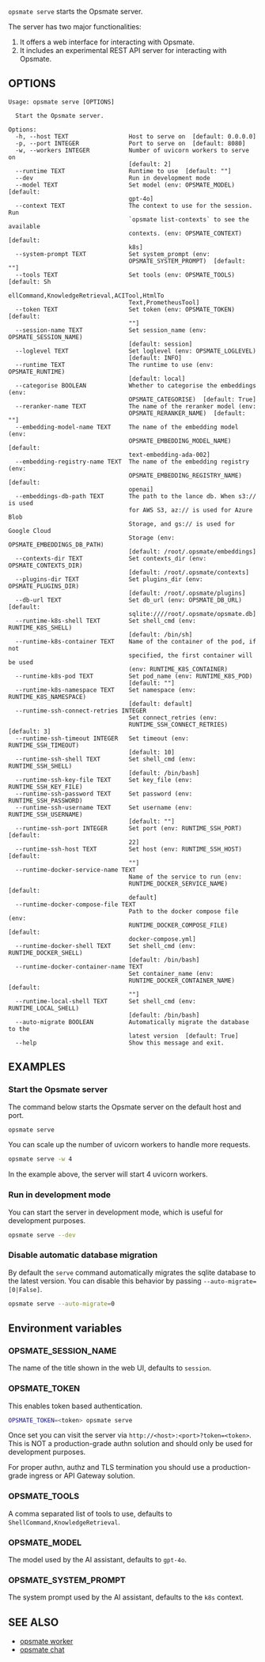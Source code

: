 `opsmate serve` starts the Opsmate server.

The server has two major functionalities:

1. It offers a web interface for interacting with Opsmate.
2. It includes an experimental REST API server for interacting with Opsmate.

## OPTIONS

```
Usage: opsmate serve [OPTIONS]

  Start the Opsmate server.

Options:
  -h, --host TEXT                 Host to serve on  [default: 0.0.0.0]
  -p, --port INTEGER              Port to serve on  [default: 8080]
  -w, --workers INTEGER           Number of uvicorn workers to serve on
                                  [default: 2]
  --runtime TEXT                  Runtime to use  [default: ""]
  --dev                           Run in development mode
  --model TEXT                    Set model (env: OPSMATE_MODEL)  [default:
                                  gpt-4o]
  --context TEXT                  The context to use for the session. Run
                                  `opsmate list-contexts` to see the available
                                  contexts. (env: OPSMATE_CONTEXT)  [default:
                                  k8s]
  --system-prompt TEXT            Set system_prompt (env:
                                  OPSMATE_SYSTEM_PROMPT)  [default: ""]
  --tools TEXT                    Set tools (env: OPSMATE_TOOLS)  [default: Sh
                                  ellCommand,KnowledgeRetrieval,ACITool,HtmlTo
                                  Text,PrometheusTool]
  --token TEXT                    Set token (env: OPSMATE_TOKEN)  [default:
                                  ""]
  --session-name TEXT             Set session_name (env: OPSMATE_SESSION_NAME)
                                  [default: session]
  --loglevel TEXT                 Set loglevel (env: OPSMATE_LOGLEVEL)
                                  [default: INFO]
  --runtime TEXT                  The runtime to use (env: OPSMATE_RUNTIME)
                                  [default: local]
  --categorise BOOLEAN            Whether to categorise the embeddings (env:
                                  OPSMATE_CATEGORISE)  [default: True]
  --reranker-name TEXT            The name of the reranker model (env:
                                  OPSMATE_RERANKER_NAME)  [default: ""]
  --embedding-model-name TEXT     The name of the embedding model (env:
                                  OPSMATE_EMBEDDING_MODEL_NAME)  [default:
                                  text-embedding-ada-002]
  --embedding-registry-name TEXT  The name of the embedding registry (env:
                                  OPSMATE_EMBEDDING_REGISTRY_NAME)  [default:
                                  openai]
  --embeddings-db-path TEXT       The path to the lance db. When s3:// is used
                                  for AWS S3, az:// is used for Azure Blob
                                  Storage, and gs:// is used for Google Cloud
                                  Storage (env: OPSMATE_EMBEDDINGS_DB_PATH)
                                  [default: /root/.opsmate/embeddings]
  --contexts-dir TEXT             Set contexts_dir (env: OPSMATE_CONTEXTS_DIR)
                                  [default: /root/.opsmate/contexts]
  --plugins-dir TEXT              Set plugins_dir (env: OPSMATE_PLUGINS_DIR)
                                  [default: /root/.opsmate/plugins]
  --db-url TEXT                   Set db_url (env: OPSMATE_DB_URL)  [default:
                                  sqlite:////root/.opsmate/opsmate.db]
  --runtime-k8s-shell TEXT        Set shell_cmd (env: RUNTIME_K8S_SHELL)
                                  [default: /bin/sh]
  --runtime-k8s-container TEXT    Name of the container of the pod, if not
                                  specified, the first container will be used
                                  (env: RUNTIME_K8S_CONTAINER)
  --runtime-k8s-pod TEXT          Set pod_name (env: RUNTIME_K8S_POD)
                                  [default: ""]
  --runtime-k8s-namespace TEXT    Set namespace (env: RUNTIME_K8S_NAMESPACE)
                                  [default: default]
  --runtime-ssh-connect-retries INTEGER
                                  Set connect_retries (env:
                                  RUNTIME_SSH_CONNECT_RETRIES)  [default: 3]
  --runtime-ssh-timeout INTEGER   Set timeout (env: RUNTIME_SSH_TIMEOUT)
                                  [default: 10]
  --runtime-ssh-shell TEXT        Set shell_cmd (env: RUNTIME_SSH_SHELL)
                                  [default: /bin/bash]
  --runtime-ssh-key-file TEXT     Set key_file (env: RUNTIME_SSH_KEY_FILE)
  --runtime-ssh-password TEXT     Set password (env: RUNTIME_SSH_PASSWORD)
  --runtime-ssh-username TEXT     Set username (env: RUNTIME_SSH_USERNAME)
                                  [default: ""]
  --runtime-ssh-port INTEGER      Set port (env: RUNTIME_SSH_PORT)  [default:
                                  22]
  --runtime-ssh-host TEXT         Set host (env: RUNTIME_SSH_HOST)  [default:
                                  ""]
  --runtime-docker-service-name TEXT
                                  Name of the service to run (env:
                                  RUNTIME_DOCKER_SERVICE_NAME)  [default:
                                  default]
  --runtime-docker-compose-file TEXT
                                  Path to the docker compose file (env:
                                  RUNTIME_DOCKER_COMPOSE_FILE)  [default:
                                  docker-compose.yml]
  --runtime-docker-shell TEXT     Set shell_cmd (env: RUNTIME_DOCKER_SHELL)
                                  [default: /bin/bash]
  --runtime-docker-container-name TEXT
                                  Set container_name (env:
                                  RUNTIME_DOCKER_CONTAINER_NAME)  [default:
                                  ""]
  --runtime-local-shell TEXT      Set shell_cmd (env: RUNTIME_LOCAL_SHELL)
                                  [default: /bin/bash]
  --auto-migrate BOOLEAN          Automatically migrate the database to the
                                  latest version  [default: True]
  --help                          Show this message and exit.
```

## EXAMPLES

### Start the Opsmate server

The command below starts the Opsmate server on the default host and port.

```bash
opsmate serve
```

You can scale up the number of uvicorn workers to handle more requests.

```bash
opsmate serve -w 4
```

In the example above, the server will start 4 uvicorn workers.

### Run in development mode

You can start the server in development mode, which is useful for development purposes.

```bash
opsmate serve --dev
```

### Disable automatic database migration

By default the `serve` command automatically migrates the sqlite database to the latest version. You can disable this behavior by passing `--auto-migrate=[0|False]`.

```bash
opsmate serve --auto-migrate=0
```

## Environment variables

### OPSMATE_SESSION_NAME

The name of the title shown in the web UI, defaults to `session`.

### OPSMATE_TOKEN

This enables token based authentication.

```bash
OPSMATE_TOKEN=<token> opsmate serve
```

Once set you can visit the server via `http://<host>:<port>?token=<token>`. This is NOT a production-grade authn solution and should only be used for development purposes.

For proper authn, authz and TLS termination you should use a production-grade ingress or API Gateway solution.

### OPSMATE_TOOLS

A comma separated list of tools to use, defaults to `ShellCommand,KnowledgeRetrieval`.

### OPSMATE_MODEL

The model used by the AI assistant, defaults to `gpt-4o`.

### OPSMATE_SYSTEM_PROMPT

The system prompt used by the AI assistant, defaults to the `k8s` context.

## SEE ALSO

- [opsmate worker](./worker.md)
- [opsmate chat](./chat.md)
